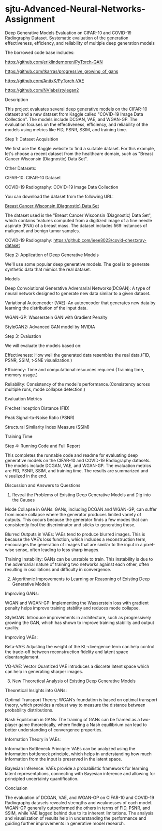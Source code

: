 # sjtu-Advanced-Neural-Networks-Assignment
Deep Generative Models Evaluation on CIFAR-10 and COVID-19 Radiography Dataset. Systematic evaluation of the generation effectiveness, efficiency, and reliability of multiple deep generation models

The borrowed code base includes:

https://github.com/eriklindernoren/PyTorch-GAN

https://github.com/tkarras/progressive_growing_of_gans

https://github.com/AntixK/PyTorch-VAE

https://github.com/NVlabs/stylegan2

Description

This project evaluates several deep generative models on the CIFAR-10 dataset and a new dataset from Kaggle called "COVID-19 Image Data Collection". The models include DCGAN, VAE, and WGAN-GP. The evaluation focuses on the effectiveness, efficiency, and reliability of the models using metrics like FID, PSNR, SSIM, and training time.

Step 1: Dataset Acquisition

We first use the Kaggle website to find a suitable dataset. For this example, let's choose a recent dataset from the healthcare domain, such as "Breast Cancer Wisconsin (Diagnostic) Data Set".

Other Datasets:

CIFAR-10: CIFAR-10 Dataset

COVID-19 Radiography: COVID-19 Image Data Collection

You can download the dataset from the following URL:

[Breast Cancer Wisconsin (Diagnostic) Data Set](https://www.kaggle.com/datasets/uciml/breast-cancer-wisconsin-data)

The dataset used is the "Breast Cancer Wisconsin (Diagnostic) Data Set", which contains features computed from a digitized image of a fine needle aspirate (FNA) of a breast mass. The dataset includes 569 instances of malignant and benign tumor samples.

COVID-19 Radiography: https://github.com/ieee8023/covid-chestxray-dataset

Step 2: Application of Deep Generative Models

We'll use some popular deep generative models. The goal is to generate synthetic data that mimics the real dataset.

Models

Deep Convolutional Generative Adversarial Networks(DCGAN): A type of neural network designed to generate new data similar to a given dataset.

Variational Autoencoder (VAE): An autoencoder that generates new data by learning the distribution of the input data.

WGAN-GP: Wasserstein GAN with Gradient Penalty

StyleGAN2: Advanced GAN model by NVIDIA


Step 3: Evaluation

We will evaluate the models based on:

Effectiveness: How well the generated data resembles the real data.(FID, PSNR, SSIM, t-SNE visualization.)

Efficiency: Time and computational resources required.(Training time, memory usage.)

Reliability: Consistency of the model's performance.(Consistency across multiple runs, mode collapse detection.)


Evaluation Metrics

Frechet Inception Distance (FID)

Peak Signal-to-Noise Ratio (PSNR)

Structural Similarity Index Measure (SSIM)

Training Time

Step 4: Running Code and Full Report

This completes the runnable code and readme for evaluating deep generative models on the CIFAR-10 and COVID-19 Radiography datasets. The models include DCGAN, VAE, and WGAN-GP. The evaluation metrics are FID, PSNR, SSIM, and training time. The results are summarized and visualized in the end.


Discussion and Answers to Questions

1. Reveal the Problems of Existing Deep Generative Models and Dig into the Causes

Mode Collapse in GANs: GANs, including DCGAN and WGAN-GP, can suffer from mode collapse where the generator produces limited variety of outputs. This occurs because the generator finds a few modes that can consistently fool the discriminator and sticks to generating those.

Blurred Outputs in VAEs: VAEs tend to produce blurred images. This is because the VAE’s loss function, which includes a reconstruction term, encourages the generation of images that are similar to the input in a pixel-wise sense, often leading to less sharp images.

Training Instability: GANs can be unstable to train. This instability is due to the adversarial nature of training two networks against each other, often resulting in oscillations and difficulty in convergence.

2. Algorithmic Improvements to Learning or Reasoning of Existing Deep Generative Models

Improving GANs:

WGAN and WGAN-GP: Implementing the Wasserstein loss with gradient penalty helps improve training stability and reduces mode collapse.

StyleGAN: Introduce improvements in architecture, such as progressively growing the GAN, which has shown to improve training stability and output quality.

Improving VAEs:

Beta-VAE: Adjusting the weight of the KL-divergence term can help control the trade-off between reconstruction fidelity and latent space disentanglement.

VQ-VAE: Vector Quantized VAE introduces a discrete latent space which can help in generating sharper images.

3. New Theoretical Analysis of Existing Deep Generative Models

Theoretical Insights into GANs:

Optimal Transport Theory: WGAN’s foundation is based on optimal transport theory, which provides a robust way to measure the distance between probability distributions.

Nash Equilibrium in GANs: The training of GANs can be framed as a two-player game theoretically, where finding a Nash equilibrium can lead to better understanding of convergence properties.

Information Theory in VAEs:

Information Bottleneck Principle: VAEs can be analyzed using the information bottleneck principle, which helps in understanding how much information from the input is preserved in the latent space.

Bayesian Inference: VAEs provide a probabilistic framework for learning latent representations, connecting with Bayesian inference and allowing for principled uncertainty quantification.

Conclusion

The evaluation of DCGAN, VAE, and WGAN-GP on CIFAR-10 and COVID-19 Radiography datasets revealed strengths and weaknesses of each model. WGAN-GP generally outperformed the others in terms of FID, PSNR, and SSIM, while VAE lagged behind due to its inherent limitations. The analysis and visualization of results help in understanding the performance and guiding further improvements in generative model research.
